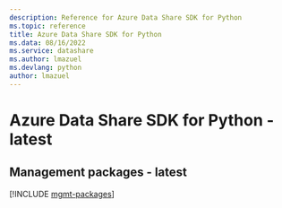 ```yaml
---
description: Reference for Azure Data Share SDK for Python
ms.topic: reference
title: Azure Data Share SDK for Python
ms.data: 08/16/2022
ms.service: datashare
ms.author: lmazuel
ms.devlang: python
author: lmazuel
---
```

# Azure Data Share SDK for Python - latest

## Management packages - latest
[!INCLUDE [mgmt-packages](data-share-mgmt-index.md)]